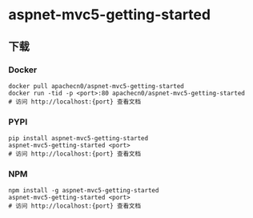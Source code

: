 # aspnet-mvc5-getting-started

## 下载

### Docker

```
docker pull apachecn0/aspnet-mvc5-getting-started
docker run -tid -p <port>:80 apachecn0/aspnet-mvc5-getting-started
# 访问 http://localhost:{port} 查看文档
```

### PYPI

```
pip install aspnet-mvc5-getting-started
aspnet-mvc5-getting-started <port>
# 访问 http://localhost:{port} 查看文档
```

### NPM

```
npm install -g aspnet-mvc5-getting-started
aspnet-mvc5-getting-started <port>
# 访问 http://localhost:{port} 查看文档
```